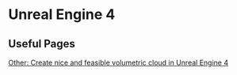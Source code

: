 # Unreal Engine 4

## Useful Pages
[Other: Create nice and feasible volumetric cloud in Unreal Engine 4](http://asher.gg/?p=2600)
